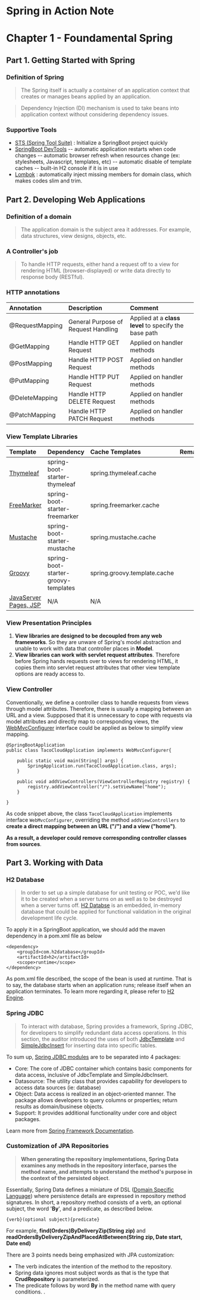 # Spring in Action Note

# Chapter 1 - Foundamental Spring
## Part 1. Getting Started with Spring

### Definition of Spring
> The Spring itself is actually a container of an application context that creates or manages beans applied by an application. 

> Dependency Injection (DI) mechanism is used to take beans into application context without considering dependency issues.

### Supportive Tools
 - [STS (Spring Tool Suite)](https://spring.io/tools) : Initialize a SpringBoot project quickly
 - [SpringBoot DevTools](https://www.baeldung.com/spring-boot-devtools)
 -- automatic application restarts when code changes
 -- automatic browser refresh when resources change (ex: stylesheets, Javascript, templates, etc)
 -- automatic disable of template caches
 -- built-in H2 console if it is in use
 - [Lombok](https://projectlombok.org/) : automatically inject missing members for domain class, which makes codes slim and trim. 
 
## Part 2. Developing Web Applications

### Definition of a domain
> The application domain is the subject area it addresses. For example, data structures, view designs, objects, etc.

### A Controller's job
> To handle HTTP requests, either hand a request off to a view for rendering HTML (browser-displayed) or write data directly to response body (RESTful).

### HTTP annotations
| Annotation | Description | Comment |
| :------------ |:-------------|:-----|
| @RequestMapping | General Purpose of Request Handling | Applied at a <b>class level</b> to specify the base path |
| @GetMapping | Handle HTTP GET Request | Applied on handler methods |
| @PostMapping | Handle HTTP POST Request | Applied on handler methods |
| @PutMapping | Handle HTTP PUT Request | Applied on handler methods |
| @DeleteMapping | Handle HTTP DELETE Request | Applied on handler methods |
| @PatchMapping | Handle HTTP PATCH Request | Applied on handler methods ||

### View Template Libraries
| Template | Dependency | Cache Templates | Remark |
| :------------ |:----------|:-----|:--------|
| [Thymeleaf](https://www.thymeleaf.org/)|spring-boot-starter-thymeleaf|spring.thymeleaf.cache||
|[FreeMarker](https://freemarker.apache.org/)|spring-boot-starter-freemarker|spring.freemarker.cache||
|[Mustache](https://mustache.github.io/)|spring-boot-starter-mustache|spring.mustache.cache||
|[Groovy](https://docs.groovy-lang.org/docs/next/html/documentation/template-engines.html#_introduction)|spring-boot-starter-groovy-templates|spring.groovy.template.cache||
|[JavaServer Pages, JSP](https://www.oracle.com/java/technologies/jspt.html)|N/A|N/A||

### View Presentation Principles
1. <b>View libraries are designed to be decoupled from any web frameworks</b>. So they are unware of Spring's model abstraction and unable to work with data that controller places in <b>Model</b>.
2. <b>View libraries can work with servlet request attributes</b>. Therefore before Spring hands requests over to views for rendering HTML, it copies them into servlet request attributes that other view template options are ready access to.

### View Controller
Conventionally, we define a controller class to handle requests from views through model attributes. Therefore, there is usually a mapping between an URL and a view. Suppposed that it is unnecessary to cope with requests via model attributes and directly map to corresponding views, the [WebMvcConfigurer](https://docs.spring.io/spring-framework/docs/3.1.x/javadoc-api/org/springframework/web/servlet/config/annotation/WebMvcConfigurer.html) interface could be applied as below to simplify view mapping.
```
@SpringBootApplication
public class TacoCloudApplication implements WebMvcConfigurer{

	public static void main(String[] args) {
		SpringApplication.run(TacoCloudApplication.class, args);
	}

	public void addViewControllers(ViewControllerRegistry registry) {
		registry.addViewController("/").setViewName("home");
	}
	
}
```
As code snippet above, the class `TacoCloudApplication` implements interface `WebMvcConfigurer`, overriding the method `addViewControllers` to **create a direct mapping between an URL ("/") and a view ("home")**. 

**As a result, a developer could remove corresponding controller classes from sources**.

## Part 3. Working with Data

### H2 Database
> In order to set up a simple database for unit testing or POC, we'd like it to be created when a server turns on as well as to be destroyed when a server turns off. [H2 Databse](https://howtodoinjava.com/spring-boot2/h2-database-example/) is an embedded, in-memory database that could be applied for functional validation in the original development life cycle.

To apply it in a SpringBoot application, we should add the maven dependency in a pom.xml file as below
```
<dependency>
    <groupId>com.h2database</groupId>
    <artifactId>h2</artifactId>
    <scope>runtime</scope>
</dependency>
```
As pom.xml file described, the scope of the bean is used at runtime. That is to say, the database starts when an application runs; release itself when an application terminates. To learn more regarding it, please refer to [H2 Engine](https://www.h2database.com/html/main.html).

### Spring JDBC
> To interact with database, Spring provides a framework, Spring JDBC, for developers to simplify redundant data access operations. In this section, the auditor introduced the uses of both [JdbcTemplate](https://docs.spring.io/spring-framework/docs/current/javadoc-api/org/springframework/jdbc/core/JdbcTemplate.html) and [SimpleJdbcInsert](https://docs.spring.io/spring-framework/docs/current/javadoc-api/org/springframework/jdbc/core/simple/SimpleJdbcInsert.html) for inserting data into specific tables.

To sum up, [Spring JDBC modules](https://www.baeldung.com/spring-jdbc-jdbctemplate) are to be separated into 4 packages:
* Core: The core of JDBC container which contains basic components for data access, inclusive of JdbcTemplate and SimpleJdbcInsert.
* Datasource: The utility class that provides capability for developers to access data sources (ie: database)
* Object: Data access is realized in an object-oriented manner. The package allows developers to query columns or properties; return results as domain/businese objects.
* Support: It provides additional functionality under core and object packages.

Learn more from [Spring Framework Documentation](https://docs.spring.io/spring-framework/docs/current/reference/html/index.html).

### Customization of JPA Repositories
> **When generating the repository implementations, Spring Data examines any methods in the repository interface, parses the method name, and attempts to understand the method's purpose in the context of the persisted object**.

Essentially, Spring Data defines a miniature of DSL ([Domain Specific Language](https://en.wikipedia.org/wiki/Domain-specific_language)) where persistence details are expressed in repository method signatures. In short, a repository method consists of a verb, an optional subject, the word '**By**', and a predicate, as described below.
```
{verb}(optional subject){predicate}
```
For example, **find(Orders)ByDeliveryZip(String zip)** and **readOrdersByDeliveryZipAndPlacedAtBetween(String zip, Date start, Date end)**

There are 3 points needs being emphasized with JPA customization:
* The verb indicates the intention of the method to the repository.
* Spring data ignores most subject words as that is the type that **CrudRepository** is parameterized.
* The predicate follows by word **By** in the method name with query conditions.
.